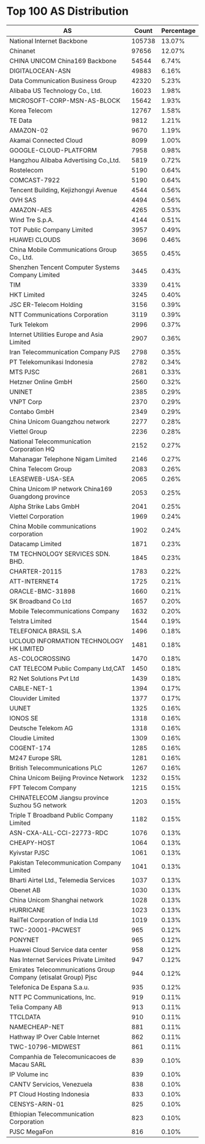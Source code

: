 # Top 100 AS Distribution
| AS | Count | Percentage |
|----|----|----|
| National Internet Backbone | 105738 | 13.07% |
| Chinanet | 97656 | 12.07% |
| CHINA UNICOM China169 Backbone | 54544 | 6.74% |
| DIGITALOCEAN-ASN | 49883 | 6.16% |
| Data Communication Business Group | 42320 | 5.23% |
| Alibaba US Technology Co., Ltd. | 16023 | 1.98% |
| MICROSOFT-CORP-MSN-AS-BLOCK | 15642 | 1.93% |
| Korea Telecom | 12767 | 1.58% |
| TE Data | 9812 | 1.21% |
| AMAZON-02 | 9670 | 1.19% |
| Akamai Connected Cloud | 8099 | 1.00% |
| GOOGLE-CLOUD-PLATFORM | 7958 | 0.98% |
| Hangzhou Alibaba Advertising Co.,Ltd. | 5819 | 0.72% |
| Rostelecom | 5190 | 0.64% |
| COMCAST-7922 | 5190 | 0.64% |
| Tencent Building, Kejizhongyi Avenue | 4544 | 0.56% |
| OVH SAS | 4494 | 0.56% |
| AMAZON-AES | 4265 | 0.53% |
| Wind Tre S.p.A. | 4144 | 0.51% |
| TOT Public Company Limited | 3957 | 0.49% |
| HUAWEI CLOUDS | 3696 | 0.46% |
| China Mobile Communications Group Co., Ltd. | 3655 | 0.45% |
| Shenzhen Tencent Computer Systems Company Limited | 3445 | 0.43% |
| TIM | 3339 | 0.41% |
| HKT Limited | 3245 | 0.40% |
| JSC ER-Telecom Holding | 3156 | 0.39% |
| NTT Communications Corporation | 3119 | 0.39% |
| Turk Telekom | 2996 | 0.37% |
| Internet Utilities Europe and Asia Limited | 2907 | 0.36% |
| Iran Telecommunication Company PJS | 2798 | 0.35% |
| PT Telekomunikasi Indonesia | 2782 | 0.34% |
| MTS PJSC | 2681 | 0.33% |
| Hetzner Online GmbH | 2560 | 0.32% |
| UNINET | 2385 | 0.29% |
| VNPT Corp | 2370 | 0.29% |
| Contabo GmbH | 2349 | 0.29% |
| China Unicom Guangzhou network | 2277 | 0.28% |
| Viettel Group | 2236 | 0.28% |
| National Telecommunication Corporation HQ | 2152 | 0.27% |
| Mahanagar Telephone Nigam Limited | 2146 | 0.27% |
| China Telecom Group | 2083 | 0.26% |
| LEASEWEB-USA-SEA | 2065 | 0.26% |
| China Unicom IP network China169 Guangdong province | 2053 | 0.25% |
| Alpha Strike Labs GmbH | 2041 | 0.25% |
| Viettel Corporation | 1969 | 0.24% |
| China Mobile communications corporation | 1902 | 0.24% |
| Datacamp Limited | 1871 | 0.23% |
| TM TECHNOLOGY SERVICES SDN. BHD. | 1845 | 0.23% |
| CHARTER-20115 | 1783 | 0.22% |
| ATT-INTERNET4 | 1725 | 0.21% |
| ORACLE-BMC-31898 | 1660 | 0.21% |
| SK Broadband Co Ltd | 1657 | 0.20% |
| Mobile Telecommunications Company | 1632 | 0.20% |
| Telstra Limited | 1544 | 0.19% |
| TELEFONICA BRASIL S.A | 1496 | 0.18% |
| UCLOUD INFORMATION TECHNOLOGY HK LIMITED | 1481 | 0.18% |
| AS-COLOCROSSING | 1470 | 0.18% |
| CAT TELECOM Public Company Ltd,CAT | 1450 | 0.18% |
| R2 Net Solutions Pvt Ltd | 1439 | 0.18% |
| CABLE-NET-1 | 1394 | 0.17% |
| Clouvider Limited | 1377 | 0.17% |
| UUNET | 1325 | 0.16% |
| IONOS SE | 1318 | 0.16% |
| Deutsche Telekom AG | 1318 | 0.16% |
| Cloudie Limited | 1309 | 0.16% |
| COGENT-174 | 1285 | 0.16% |
| M247 Europe SRL | 1281 | 0.16% |
| British Telecommunications PLC | 1267 | 0.16% |
| China Unicom Beijing Province Network | 1232 | 0.15% |
| FPT Telecom Company | 1215 | 0.15% |
| CHINATELECOM Jiangsu province Suzhou 5G network | 1203 | 0.15% |
| Triple T Broadband Public Company Limited | 1182 | 0.15% |
| ASN-CXA-ALL-CCI-22773-RDC | 1076 | 0.13% |
| CHEAPY-HOST | 1064 | 0.13% |
| Kyivstar PJSC | 1061 | 0.13% |
| Pakistan Telecommunication Company Limited | 1041 | 0.13% |
| Bharti Airtel Ltd., Telemedia Services | 1037 | 0.13% |
| Obenet AB | 1030 | 0.13% |
| China Unicom Shanghai network | 1028 | 0.13% |
| HURRICANE | 1023 | 0.13% |
| RailTel Corporation of India Ltd | 1019 | 0.13% |
| TWC-20001-PACWEST | 965 | 0.12% |
| PONYNET | 965 | 0.12% |
| Huawei Cloud Service data center | 958 | 0.12% |
| Nas Internet Services Private Limited | 947 | 0.12% |
| Emirates Telecommunications Group Company (etisalat Group) Pjsc | 944 | 0.12% |
| Telefonica De Espana S.a.u. | 935 | 0.12% |
| NTT PC Communications, Inc. | 919 | 0.11% |
| Telia Company AB | 913 | 0.11% |
| TTCLDATA | 910 | 0.11% |
| NAMECHEAP-NET | 881 | 0.11% |
| Hathway IP Over Cable Internet | 862 | 0.11% |
| TWC-10796-MIDWEST | 861 | 0.11% |
| Companhia de Telecomunicacoes de Macau SARL | 839 | 0.10% |
| IP Volume inc | 839 | 0.10% |
| CANTV Servicios, Venezuela | 838 | 0.10% |
| PT Cloud Hosting Indonesia | 833 | 0.10% |
| CENSYS-ARIN-01 | 825 | 0.10% |
| Ethiopian Telecommunication Corporation | 823 | 0.10% |
| PJSC MegaFon | 816 | 0.10% |
